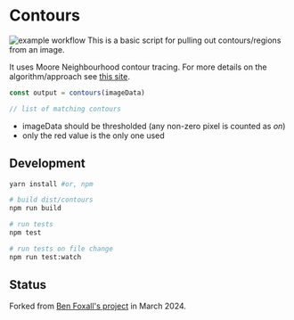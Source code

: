 # Contours 
![example workflow](https://github.com/starsoftanalysis/contours/actions/workflows/WORKFLOW-FILE/badge.svg)
This is a basic script for pulling out contours/regions from an image.

It uses Moore Neighbourhood contour tracing. For more details on the algorithm/approach see [this site](http://www.imageprocessingplace.com/downloads_V3/root_downloads/tutorials/contour_tracing_Abeer_George_Ghuneim/moore.html).

```js
const output = contours(imageData)

// list of matching contours
```

* imageData should be thresholded (any non-zero pixel is counted as _on_)
* only the red value is the only one used

## Development

```bash
yarn install #or, npm

# build dist/contours
npm run build

# run tests
npm test

# run tests on file change
npm run test:watch
```

## Status

Forked from [Ben Foxall's project](https://github.com/benfoxall/contours) in March 2024.

